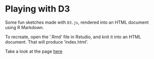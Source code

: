# Playing with D3

Some fun sketches made with `D3.js`, rendered into an HTML document using R Markdown.

To recreate, open the '.Rmd' file in Rstudio, and knit it into an HTML document. That will produce 'index.html'.

Take a look at the page [here](daikman.github.io/playing_with_d3)
 
